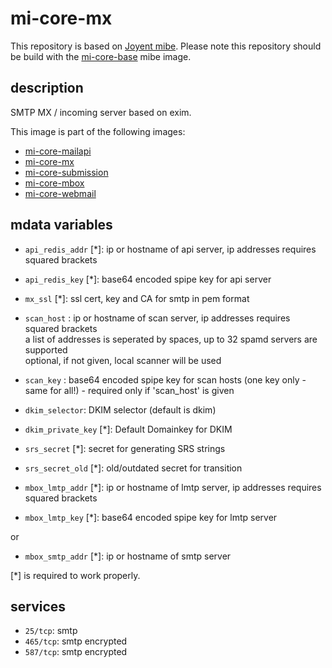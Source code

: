 # mi-core-mx

This repository is based on [Joyent mibe](https://github.com/joyent/mibe). Please note this repository should be build with the [mi-core-base](https://github.com/skylime/mi-core-base) mibe image.

## description

SMTP MX / incoming server based on exim.

This image is part of the following images:

- [mi-core-mailapi](https://github.com/skylime/mi-core-mailapi)
- [mi-core-mx](https://github.com/skylime/mi-core-mx)
- [mi-core-submission](https://github.com/skylime/mi-core-submission)
- [mi-core-mbox](https://github.com/skylime/mi-core-mbox)
- [mi-core-webmail](://github.com/skylime/mi-core-webmail)

## mdata variables

- `api_redis_addr` [*]: ip or hostname of api server, ip addresses requires squared brackets
- `api_redis_key` [*]: base64 encoded spipe key for api server
- `mx_ssl` [*]: ssl cert, key and CA for smtp in pem format
- `scan_host` : ip or hostname of scan server, ip addresses requires squared brackets<br /> a list of addresses is seperated by spaces, up to 32 spamd servers are supported<br /> optional, if not given, local scanner will be used
- `scan_key` : base64 encoded spipe key for scan hosts (one key only - same for all!) - required only if 'scan_host' is given
- `dkim_selector`: DKIM selector (default is dkim)
- `dkim_private_key` [*]: Default Domainkey for DKIM
- `srs_secret` [*]: secret for generating SRS strings
- `srs_secret_old` [*]: old/outdated secret for transition

- `mbox_lmtp_addr` [*]: ip or hostname of lmtp server, ip addresses requires squared brackets
- `mbox_lmtp_key` [*]: base64 encoded spipe key for lmtp server

or

- `mbox_smtp_addr` [*]: ip or hostname of smtp server

[*] is required to work properly.

## services

- `25/tcp`: smtp
- `465/tcp`: smtp encrypted
- `587/tcp`: smtp encrypted

